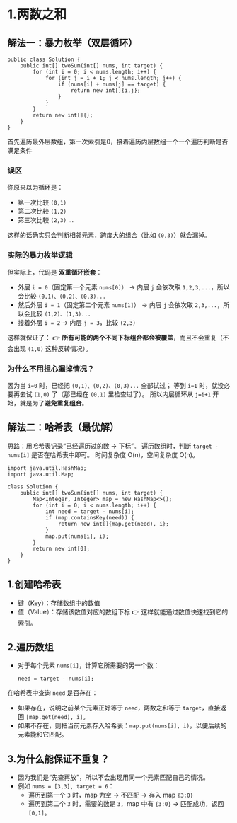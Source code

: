 # 1.两数之和

## 	解法一：暴力枚举（双层循环）

```
public class Solution {
    public int[] twoSum(int[] nums, int target) {
        for (int i = 0; i < nums.length; i++) {
            for (int j = i + 1; j < nums.length; j++) {
                if (nums[i] + nums[j] == target) {
                    return new int[]{i,j};
                }
            }
        }
        return new int[]{};
    }
}
```

首先遍历最外层数组，第一次索引是0，接着遍历内层数组一个一个遍历判断是否满足条件

### 误区

你原来以为循环是：

- 第一次比较 `(0,1)`
- 第二次比较 `(1,2)`
- 第三次比较 `(2,3)` …

这样的话确实只会判断相邻元素，跨度大的组合（比如 `(0,3)`）就会漏掉。

### 实际的暴力枚举逻辑

但实际上，代码是 **双重循环嵌套**：

- 外层 `i = 0`（固定第一个元素 `nums[0]`）
  → 内层 `j` 会依次取 `1,2,3,...`，所以会比较 `(0,1)、(0,2)、(0,3)...`
- 然后外层 `i = 1`（固定第二个元素 `nums[1]`）
  → 内层 `j` 会依次取 `2,3,...`，所以会比较 `(1,2)、(1,3)...`
- 接着外层 `i = 2`
  → 内层 `j = 3`，比较 `(2,3)`

这样就保证了：
 👉 **所有可能的两个不同下标组合都会被覆盖**，而且不会重复（不会出现 `(1,0)` 这种反转情况）。

### 为什么不用担心漏掉情况？

因为当 `i=0` 时，已经把 `(0,1)、(0,2)、(0,3)...` 全部试过；
 等到 `i=1` 时，就没必要再去试 `(1,0)` 了（那已经在 `(0,1)` 里检查过了）。
 所以内层循环从 `j=i+1` 开始，就是为了**避免重复组合**。

## 解法二：哈希表（最优解）

思路：用哈希表记录“已经遍历过的数 → 下标”。
 遍历数组时，判断 `target - nums[i]` 是否在哈希表中即可。
 时间复杂度 O(n)，空间复杂度 O(n)。

```
import java.util.HashMap;
import java.util.Map;

class Solution {
    public int[] twoSum(int[] nums, int target) {
        Map<Integer, Integer> map = new HashMap<>();
        for (int i = 0; i < nums.length; i++) {
            int need = target - nums[i];
            if (map.containsKey(need)) {
                return new int[]{map.get(need), i};
            }
            map.put(nums[i], i);
        }
        return new int[0];
    }
}
```

## 1.创建哈希表

- 键（Key）：存储数组中的数值
- 值（Value）：存储该数值对应的数组下标
  👉 这样就能通过数值快速找到它的索引。

## 2.遍历数组

- 对于每个元素 `nums[i]`，计算它所需要的另一个数：

  ```
  need = target - nums[i];
  ```

在哈希表中查询 `need` 是否存在：

- 如果存在，说明之前某个元素正好等于 `need`，两数之和等于 `target`，直接返回 `[map.get(need), i]`。
- 如果不存在，则把当前元素存入哈希表：`map.put(nums[i], i)`，以便后续的元素能和它匹配。

## 3.为什么能保证不重复？

- 因为我们是“先查再放”，所以不会出现用同一个元素匹配自己的情况。
- 例如 `nums = [3,3], target = 6`：
  - 遍历到第一个 `3` 时，map 为空 → 不匹配 → 存入 map `{3:0}`
  - 遍历到第二个 `3` 时，需要的数是 `3`，map 中有 `{3:0}` → 匹配成功，返回 `[0,1]`。
